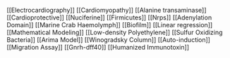 [[Electrocardiography]]
[[Cardiomyopathy]]
[[Alanine transaminase]]
[[Cardioprotective]]
[[Nuciferine]]
[[Firmicutes]]
[[Nrps]]
[[Adenylation Domain]]
[[Marine Crab Haemolymph]]
[[Biofilm]]
[[Linear regression]]
[[Mathematical Modeling]]
[[Low-density Polyethylene]]
[[Sulfur Oxidizing Bacteria]]
[[Arima Model]]
[[Winogradsky Column]]
[[Auto-induction]]
[[Migration Assay]]
[[Gnrh-dff40]]
[[Humanized Immunotoxin]]
